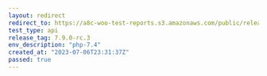 ```yaml
---
layout: redirect
redirect_to: https://a8c-woo-test-reports.s3.amazonaws.com/public/release/7.9.0-rc.3/php-7.4/api/index.html
test_type: api
release_tag: 7.9.0-rc.3
env_description: "php-7.4"
created_at: "2023-07-06T23:31:37Z"
passed: true
---
```

